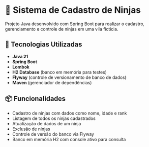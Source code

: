 # 🥷 Sistema de Cadastro de Ninjas

Projeto Java desenvolvido com Spring Boot para realizar o cadastro, gerenciamento e controle de ninjas em uma vila fictícia. 

## 🚀 Tecnologias Utilizadas

- **Java 21**
- **Spring Boot**
- **Lombok**
- **H2 Database** (banco em memória para testes)
- **Flyway** (controle de versionamento de banco de dados)
- **Maven** (gerenciador de dependências)

## 📦 Funcionalidades

- Cadastro de ninjas com dados como nome, idade e rank
- Listagem de todos os ninjas cadastrados
- Atualização de dados de um ninja
- Exclusão de ninjas
- Controle de versão do banco via Flyway
- Banco em memória H2 com console ativo para consulta


